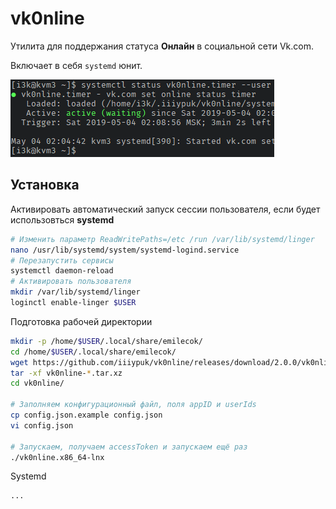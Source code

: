 # vk0nline
Утилита для поддержания статуса __Онлайн__ в социальной сети Vk.com.

Включает в себя `systemd` юнит.

![preview](https://raw.githubusercontent.com/iiiypuk/vk0nline/master/.preview.png)

## Установка
Активировать автоматический запуск сессии пользователя, если будет использовться **systemd**
```bash
# Изменить параметр ReadWritePaths=/etc /run /var/lib/systemd/linger
nano /usr/lib/systemd/system/systemd-logind.service
# Перезапустить сервисы
systemctl daemon-reload
# Активировать пользователя
mkdir /var/lib/systemd/linger
loginctl enable-linger $USER
```

Подготовка рабочей директории
```bash
mkdir -p /home/$USER/.local/share/emilecok/
cd /home/$USER/.local/share/emilecok/
wget https://github.com/iiiypuk/vk0nline/releases/download/2.0.0/vk0nline-2.0.0-x86-64.tar.xz
tar -xf vk0nline-*.tar.xz
cd vk0nline/

# Заполняем конфигурационный файл, поля appID и userIds
cp config.json.example config.json
vi config.json

# Запускаем, получаем accessToken и запускаем ещё раз
./vk0nline.x86_64-lnx
```

Systemd
```bash
...
```
